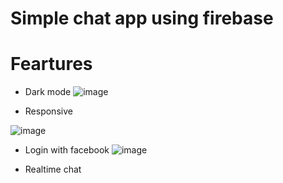 # Simple chat app using firebase

# Feartures
- Dark mode
![image](https://user-images.githubusercontent.com/87755849/186065933-2c721f9f-5665-4184-ae8d-76403da87df1.png)

- Responsive

![image](https://user-images.githubusercontent.com/87755849/186065983-c16aea73-1f65-4479-8215-eff2906d9185.png)

- Login with facebook
![image](https://user-images.githubusercontent.com/87755849/186065677-d07e8ae6-c1fd-413f-900a-a0176baf987f.png)

- Realtime chat

